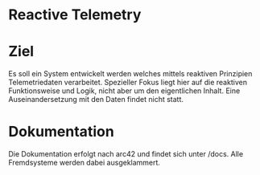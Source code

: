 # Reactive Telemetry
# Ziel
Es soll ein System entwickelt werden welches mittels reaktiven Prinzipien Telemetriedaten 
verarbeitet. Spezieller Fokus liegt hier auf die reaktiven Funktionsweise und Logik, nicht aber um
den eigentlichen Inhalt. Eine Auseinandersetzung mit den Daten findet nicht statt.
# Dokumentation
Die Dokumentation erfolgt nach arc42 und findet sich unter /docs. Alle Fremdsysteme werden dabei
ausgeklammert. 